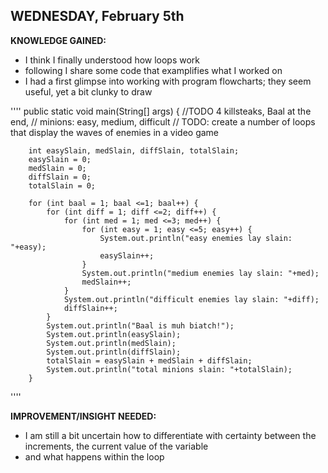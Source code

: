 ## WEDNESDAY, February 5th

__KNOWLEDGE GAINED:__
* I think I finally understood how loops work
* following I share some code that examplifies what I worked on
* I had a first glimpse into working with program flowcharts; they seem useful, yet a bit clunky to draw


''''
   public static void main(String[] args) {
        //TODO 4 killsteaks, Baal at the end,
        // minions: easy, medium, difficult
        // TODO: create a number of loops that display the waves of enemies in a video game

        int easySlain, medSlain, diffSlain, totalSlain;
        easySlain = 0;
        medSlain = 0;
        diffSlain = 0;
        totalSlain = 0;

        for (int baal = 1; baal <=1; baal++) {
            for (int diff = 1; diff <=2; diff++) {
                for (int med = 1; med <=3; med++) {
                    for (int easy = 1; easy <=5; easy++) {
                        System.out.println("easy enemies lay slain: "+easy);
                        easySlain++;
                    }
                    System.out.println("medium enemies lay slain: "+med);
                    medSlain++;
                }
                System.out.println("difficult enemies lay slain: "+diff);
                diffSlain++;
            }
            System.out.println("Baal is muh biatch!");
            System.out.println(easySlain);
            System.out.println(medSlain);
            System.out.println(diffSlain);
            totalSlain = easySlain + medSlain + diffSlain;
            System.out.println("total minions slain: "+totalSlain);
        }
''''


__IMPROVEMENT/INSIGHT NEEDED:__
* I am still a bit uncertain how to differentiate with certainty between the increments, the current value of the variable
* and what happens within the loop
